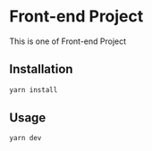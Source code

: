 # Front-end Project

This is one of Front-end Project

## Installation

```bash
yarn install
```

## Usage

```bash
yarn dev
```
